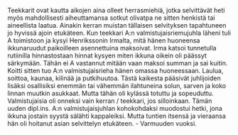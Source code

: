 
Teekkarit ovat kautta aikojen aina olleet herrasmiehiä, jotka selvittävät heti myös mahdollisesti aiheuttamansa sotkut olivatpa ne 
sitten henkistä tai aineellista laatua. Ainakin kerran muistan tällaisen selvityksen tapahtuneen jo hyvissä ajoin etukäteen. Kun 
teekkari A:n valmistujaisriemujuhla läheni tuli A toimistoon ja kysyi Henrikssonin Irmalta, mitä hänen huoneensa ikkunaruudut 
paikoilleen asennettuina maksoivat. Irma katsoi tunnetulla rutiinilla hinnastostaan hinnat kysyen miten ikkuna oikein oli päässyt 
särkymään. Tähän ei A vastannut mitään vaan maksoi summan ja sai kuitin. Koitti sitten tuo A:n valmistujaisrieha hänen omassa 
huoneessaan. Laulua, soittoa, kaunaa, kilinää ja putkihuutoa. Tästä kaikesta pääsivät juhlijoiden lisäksi osallisiksi enemmän tai 
vähemmän ilahtuneina solun, sarven ja koko linnan muutkin asukkaat. Mutta tähän oli kylässä totuttu ja sopeuduttu. Valmistujaisia 
oli onneksi vain kerran / teekkari, jos silloinkaan. Tämän uuden dipl.ins. A:n valmistujaisjuhlan kohokohdaksi muodostui hetki, jona 
ikkuna jostain syystä sälähti kappaleiksi. Mutta tuntien itsensä ja vieraansa hän oli hoitanut asian selvittelyn etukäteen. - Varmuuden 
vuoksi.